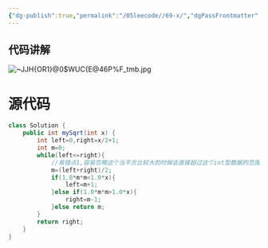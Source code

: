 ```yaml
---
{"dg-publish":true,"permalink":"/05leecode//69-x/","dgPassFrontmatter":true}
---
```


## 代码讲解
![~JJH{OR1}@0$WUC{E@46P%F_tmb.jpg](https://qkh-markdown-1316031240.cos.ap-nanjing.myqcloud.com/obsidian/202307072219316.jpg)


# 源代码

```java
class Solution {
    public int mySqrt(int x) {
        int left=0,right=x/2+1;
        int m=0;
        while(left<=right){
            //易错点1,容易忽略这个当平方比较大的时候会直接超过这个int型数据的范围
            m=(left+right)/2;
            if(1.0*m*m<1.0*x){
                left=m+1;
            }else if(1.0*m*m>1.0*x){
                right=m-1;
            }else return m;
        }
        return right;
    }
}
```

